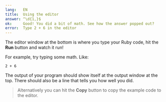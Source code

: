 ```yaml
---
lang:   EN
title:  Using the editor
answer: ^\d{1,}$
ok:     Good! You did a bit of math. See how the answer popped out?
error:  Type 2 + 6 in the editor
---
```


The editor window at the bottom is where you type your Ruby code, hit the __Run__ button and
watch it run!

For example, try typing some math. Like:

    2 + 6

The output of your program should show itself at the output window at the top.
There should also be a line that tells you how well you did.

> Alternatively you can hit the __Copy__ button to copy the example code to the editor.
